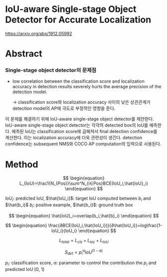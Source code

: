 # IoU-aware Single-stage Object Detector for Accurate Localization

https://arxiv.org/abs/1912.05992

# Abstract

### Single-stage object detector의 문제점

- low correlation between the classification score and localization accuracy in detection results severely hurts the average precision of the detection model.
    
    → classification score와 localization accuracy 사이의 낮은 상관관계가 detection model의 AP에 극도로 부정적인 영향을 준다.
    

이 문제를 해결하기 위해 IoU-aware single-stage object detector를 제안한다. IoU-aware single-stage object detector는 각각의 detected box의 IoU를 예측한다. 예측된 IoU는 classification score에 곱해져서 final detection confidence를 계산한다. 이는 localization accuracy에 더욱 관련성이 생긴다. detection confidence는 subsequent NMS와 COCO AP computation의 입력으로 사용된다. 

# Method

$$
\begin{equation} L_{IoU}=\frac1{N_{Pos}}\sum^N_{i∈Pos}BCE(IoU_i,\hat{IoU}_i) \end{equation}
$$

$IoU_i$: predicted IoU, $\hat{IoU_i}$: target IoU computed between $b_i$ and $\hat{b_i}$
$b_i$: positive example, $\hat{b_i}$: ground truth box

$$
\begin{equation} 
\hat{IoU}_i=overlap(b_i,\hat{b}_i)
\end{equation}
$$

$$
\begin{equation} \frac{∂BCE(IoU_i,\hat{IoU_i})}{∂\hat{IoU_i}}=log\frac{1-IoU_i}{IoU_i} \end{equation}
$$

$$
\begin{equation} L_{total} = L_{cls}+L_{loc}+L_{IoU} \end{equation}
$$

$$
\begin{equation} S_{det}=p^α_iIoU^{(1-α)}\end{equation}
$$

$p_i$: classification score, $α$: parameter to control the contribution the $p_i$ and predicted IoU [0, 1]
